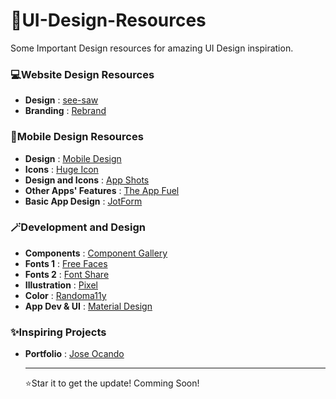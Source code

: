 # 💫UI-Design-Resources

Some Important Design resources for amazing UI Design inspiration.

### 💻Website Design Resources
- **Design** : [see-saw](https://www.seesaw.website/)
- **Branding** : [Rebrand](https://www.rebrand.gallery/)

### 📱Mobile Design Resources
- **Design** : [Mobile Design](https://mobbin.com/?via=abraham)
- **Icons**  : [Huge Icon](https://hugeicons.com/)
- **Design and Icons** : [App Shots](https://appshots.design/)
- **Other Apps' Features** : [The App Fuel](https://www.theappfuel.com/)
- **Basic App Design** : [JotForm](https://www.jotform.com/app-templates/)

### 🪄Development and Design 
- **Components** : [Component Gallery](https://component.gallery/)
- **Fonts 1** : [Free Faces](https://www.freefaces.gallery/)
- **Fonts 2** : [Font Share](https://fontshare.com/)
- **Illustration** : [Pixel](https://pixels.market/)
- **Color** : [Randoma11y](https://randoma11y.com/)
- **App Dev & UI** : [Material Design](https://m3.material.io/)

### ✨Inspiring Projects
- **Portfolio** : [Jose Ocando](https://www.joseocando.com/)

  <hr>
  ⭐Star it to get the update! Comming Soon!
